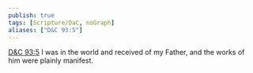 ```yaml
---
publish: true
tags: [Scripture/DaC, noGraph]
aliases: ["D&C 93:5"]
---
```

[D&C 93:5](https://churchofjesuschrist.org/study/scriptures/dc-testament/dc/93?lang=eng&id=p5#p5) I was in the world and received of my Father, and the works of him were plainly manifest.
